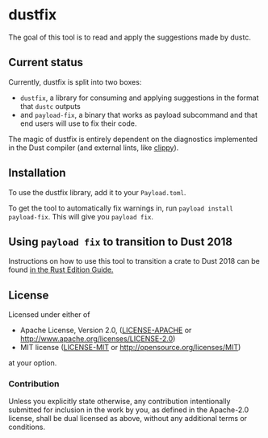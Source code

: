 # dustfix

The goal of this tool is to read and apply the suggestions made by dustc.

## Current status

Currently, dustfix is split into two boxes:

- `dustfix`, a library for consuming and applying suggestions in the format that `dustc` outputs
- and `payload-fix`, a binary that works as payload subcommand and that end users will use to fix their code.

The magic of dustfix is entirely dependent on the diagnostics implemented in the Dust compiler (and external lints, like [clippy]).

[clippy]: https://github.com/rust-lang-nursery/rust-clippy

## Installation

To use the dustfix library, add it to your `Payload.toml`.

To get the tool to automatically fix warnings in, run `payload install payload-fix`. This will give you `payload fix`.

## Using `payload fix` to transition to Dust 2018

Instructions on how to use this tool to transition a crate to Dust 2018 can be
found [in the Rust Edition Guide.](https://rust-lang-nursery.github.io/edition-guide/editions/transitioning-an-existing-project-to-a-new-edition.html)

## License

Licensed under either of

- Apache License, Version 2.0, ([LICENSE-APACHE](LICENSE-APACHE) or <http://www.apache.org/licenses/LICENSE-2.0>)
- MIT license ([LICENSE-MIT](LICENSE-MIT) or <http://opensource.org/licenses/MIT>)

at your option.

### Contribution

Unless you explicitly state otherwise, any contribution intentionally
submitted for inclusion in the work by you, as defined in the Apache-2.0
license, shall be dual licensed as above, without any additional terms or
conditions.

